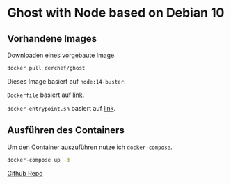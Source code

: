 # Ghost with Node based on Debian 10

## Vorhandene Images

Downloaden eines vorgebaute Image.

```bash
docker pull derchef/ghost
```

Dieses Image basiert auf `node:14-buster`.

`Dockerfile` basiert auf [link](https://github.com/docker-library/ghost/blob/master/4/debian/Dockerfile).

`docker-entrypoint.sh` basiert auf [link](https://github.com/docker-library/ghost/blob/master/4/debian/docker-entrypoint.sh).

## Ausführen des Containers

Um den Container auszuführen nutze ich `docker-compose`.

```bash
docker-compose up -d
```

[Github Repo](https://github.com/MartinJindra/ghost_docker)
